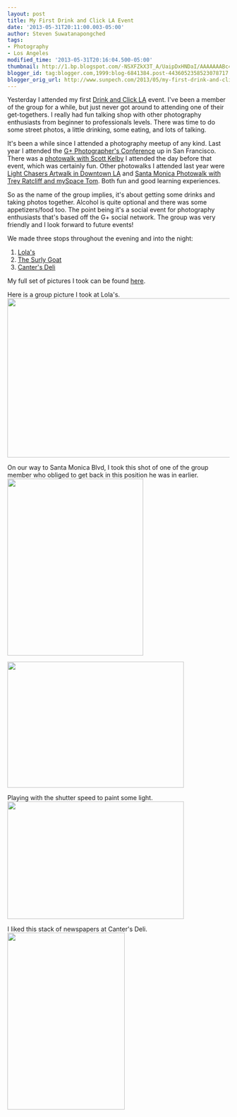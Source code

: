 ```yaml
---
layout: post
title: My First Drink and Click LA Event
date: '2013-05-31T20:11:00.003-05:00'
author: Steven Suwatanapongched
tags:
- Photography
- Los Angeles
modified_time: '2013-05-31T20:16:04.500-05:00'
thumbnail: http://1.bp.blogspot.com/-NSXFZkX3T_A/UaipDxHNDaI/AAAAAAABc4g/NCCZhWozA_8/s72-c/2013-05-30+at+19-48-35.jpg
blogger_id: tag:blogger.com,1999:blog-6841384.post-4436052358523078717
blogger_orig_url: http://www.sunpech.com/2013/05/my-first-drink-and-click-la-event.html
---
```


Yesterday I attended my first <a href="https://plus.google.com/100658561128477270166/posts">Drink and Click LA</a> event. I've been a member of the group for a while, but just never got around to attending one of their get-togethers. I really had fun talking shop with other photography enthusiasts from beginner to professionals levels. There was time to do some street photos, a little drinking, some eating, and lots of talking.

It's been a while since I attended a photography meetup of any kind. Last year I attended the <a href="/2012/05/google-plus-photographers-conference">G+ Photographer's Conference</a> up in San Francisco. There was a <a href="/2012/05/google-plus-photographers-photowalk-at">photowalk with Scott Kelby</a> I attended the day before that event, which was certainly fun. Other photowalks I attended last year were <a href="/2012/03/light-chasers-artwalk-downtown">Light Chasers Artwalk in Downtown LA</a> and <a href="/2012/02/la-photowalk-with-trey-ratcliff-and-tom">Santa Monica Photowalk with Trey Ratcliff and mySpace Tom</a>. Both fun and good learning experiences.

So as the name of the group implies, it's about getting some drinks and taking photos together. Alcohol is quite optional and there was some appetizers/food too. The point being it's a social event for photography enthusiasts that's based off the G+ social network. The group was very friendly and I look forward to future events!

We made three stops throughout the evening and into the night:
<ol>
  <li><a href="http://www.lolasla.com/">Lola's</a></li>
  <li><a href="http://www.surlygoat.com/">The Surly Goat</a></li>
  <li><a href="http://www.cantersdeli.com/">Canter's Deli</a></li>
</ol>

My full set of pictures I took can be found <a href="https://plus.google.com/photos/101693597219413173200/albums/5884138675860285265">here</a>.

Here is a group picture I took at Lola's.
<img border="0" height="360" src="http://1.bp.blogspot.com/-NSXFZkX3T_A/UaipDxHNDaI/AAAAAAABc4g/NCCZhWozA_8/s640/2013-05-30+at+19-48-35.jpg" width="640" />

On our way to Santa Monica Blvd, I took this shot of one of the group member who obliged to get back in this position he was in earlier.
<img border="0" height="400" src="http://1.bp.blogspot.com/-RHAWmT2n2k8/UaipIjOSa0I/AAAAAAABc44/lSHGVzY9zHU/s400/2013-05-30+at+19-59-51.jpg" width="308" />

<img border="0" height="285" src="http://4.bp.blogspot.com/-V_xmsZIzu7c/UaipKSKjPUI/AAAAAAABc5A/AxpH9uwlANM/s400/2013-05-30+at+20-00-14.jpg" width="400" />

Playing with the shutter speed to paint some light.
<img border="0" height="266" src="http://2.bp.blogspot.com/-FFJBe_D2mHg/UaipR_1VDcI/AAAAAAABc5o/lLwv9dpX8dw/s400/2013-05-30+at+21-21-35.jpg" width="400" />

I liked this stack of newspapers at Canter's Deli.
<img border="0" height="400" src="http://1.bp.blogspot.com/-azm8jLucaQY/UaipheOQ4vI/AAAAAAABc64/67qdIZFtWHc/s400/2013-05-30+at+23-47-45.jpg" width="266" />

